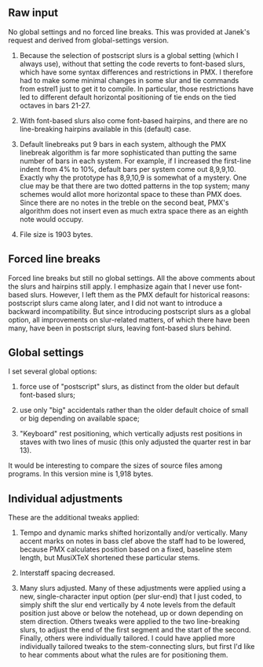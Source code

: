 Raw input
---------

No global settings and no forced line breaks. This was provided at Janek's request and derived from global-settings version.

1. Because the selection of postscript slurs is a global setting (which I always use), without that setting the code reverts to font-based slurs, which have some syntax differences and restrictions in PMX. I therefore had to make some minimal changes in some slur and tie commands from estrel1 just to get it to compile. In particular, those restrictions have led to different default horizontal positioning of tie ends on the tied octaves in bars 21-27.

2. With font-based slurs also come font-based hairpins, and there are no line-breaking hairpins available in this (default) case.

3. Default linebreaks put 9 bars in each system, although the PMX linebreak algorithm is far more sophisticated than putting the same number of bars in each system. For example, if I increased the first-line indent from 4% to 10%, default bars per system come out  8,9,9,10. Exactly why the prototype has 8,9,10,9 is somewhat of a mystery. One clue may be that there are two dotted patterns in the top system; many  schemes would allot more horizontal space to these than PMX does. Since there are no notes in the treble on the second beat, PMX's algorithm does not insert even as much extra space there as an eighth note would occupy.

4. File size is 1903 bytes.


Forced line breaks
------------------

Forced line breaks but still no global settings. All the above comments about the slurs  and hairpins still apply. I emphasize again that I never use font-based slurs. However, I left them as the PMX default for historical reasons: postscript slurs came along later, and I did not want to introduce a backward incompatibility. But since introducing postscript slurs as a global option, all improvements on slur-related matters, of which there have been many, have been in postscript slurs, leaving font-based slurs behind.


Global settings
---------------

I set several global options:

1. force use of
"postscript" slurs, as distinct from the older but default font-based slurs;

2. use only "big" accidentals rather than the older default choice of small
or big depending on available space;

3. "Keyboard" rest positioning, which
vertically adjusts rest positions in staves with two lines of music (this
only adjusted the quarter rest in bar 13).

It would be interesting to compare the
sizes of source files among programs. In this version mine is 1,918 bytes.


Individual adjustments
----------------------

These are the additional tweaks applied:

1. Tempo and dynamic marks shifted horizontally and/or vertically. Many
accent marks on notes in bass clef above the staff had to be lowered,
because PMX calculates position based on a fixed, baseline stem length, but
MusiXTeX shortened these particular stems.

2. Interstaff spacing decreased.

3. Many slurs adjusted. Many of these adjustments were applied using a new,
single-character input option (per slur-end) that I just coded, to simply
shift the slur end vertically by 4 note levels from the default position
just above or below the notehead, up or down depending on stem direction.
Others tweaks were applied to the two line-breaking slurs, to adjust the end
of the first segment and the start of the second. Finally, others were
individually tailored. I could have applied more individually tailored
tweaks to the stem-connecting slurs, but first I'd like to hear comments
about what the rules are for positioning them.
